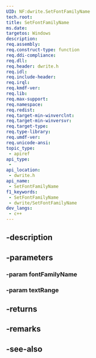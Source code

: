 ```yaml
---
UID: NF:dwrite.SetFontFamilyName
tech.root: 
title: SetFontFamilyName
ms.date: 
targetos: Windows
description: 
req.assembly: 
req.construct-type: function
req.ddi-compliance: 
req.dll: 
req.header: dwrite.h
req.idl: 
req.include-header: 
req.irql: 
req.kmdf-ver: 
req.lib: 
req.max-support: 
req.namespace: 
req.redist: 
req.target-min-winverclnt: 
req.target-min-winversvr: 
req.target-type: 
req.type-library: 
req.umdf-ver: 
req.unicode-ansi: 
topic_type:
 - apiref
api_type:
 - 
api_location:
 - dwrite.h
api_name:
 - SetFontFamilyName
f1_keywords:
 - SetFontFamilyName
 - dwrite/SetFontFamilyName
dev_langs:
 - c++
---
```


## -description

## -parameters

### -param fontFamilyName

### -param textRange

## -returns

## -remarks

## -see-also

